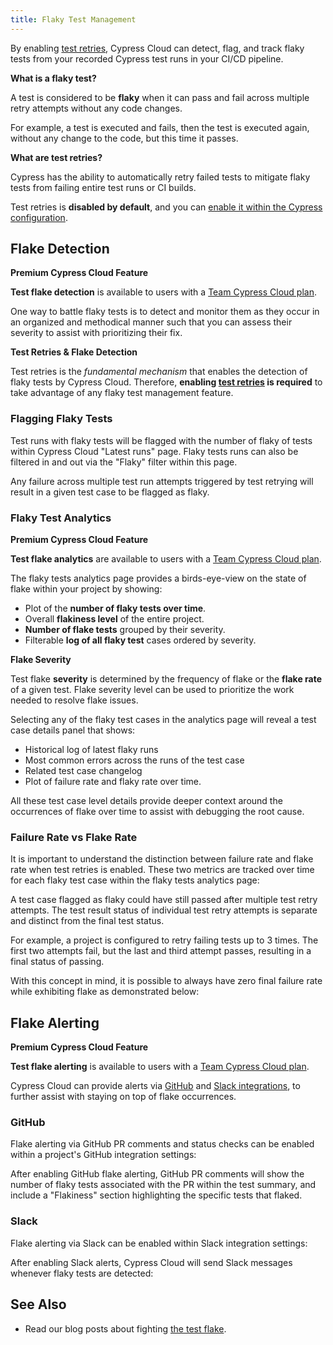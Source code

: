 ```yaml
---
title: Flaky Test Management
---
```


By enabling [test retries](/guides/guides/test-retries), Cypress Cloud can
detect, flag, and track flaky tests from your recorded Cypress test runs in your
CI/CD pipeline.

<Alert type="info">

<strong class="alert-header">What is a flaky test?</strong>

A test is considered to be **flaky** when it can pass and fail across multiple
retry attempts without any code changes.

For example, a test is executed and fails, then the test is executed again,
without any change to the code, but this time it passes.

</Alert>

<Alert type="info">

<strong class="alert-header">What are test retries?</strong>

Cypress has the ability to automatically retry failed tests to mitigate flaky
tests from failing entire test runs or CI builds.

Test retries is **disabled by default**, and you can
[enable it within the Cypress configuration](/guides/guides/test-retries#Configure-Test-Retries).

</Alert>

## Flake Detection

<Alert type="success">

<strong class="alert-header"><Icon name="star"></Icon> Premium Cypress Cloud
Feature</strong>

**Test flake detection** is available to users with a
[Team Cypress Cloud plan](https://cypress.io/pricing).

</Alert>

One way to battle flaky tests is to detect and monitor them as they occur in an
organized and methodical manner such that you can assess their severity to
assist with prioritizing their fix.

<Alert type="warning">

<strong class="alert-header">Test Retries & Flake Detection</strong>

Test retries is the _fundamental mechanism_ that enables the detection of flaky
tests by Cypress Cloud. Therefore, **enabling
[test retries](/guides/guides/test-retries#Configure-Test-Retries) is required**
to take advantage of any flaky test management feature.

</Alert>

### Flagging Flaky Tests

Test runs with flaky tests will be flagged with the number of flaky of tests
within Cypress Cloud "Latest runs" page. Flaky tests runs can also be filtered
in and out via the "Flaky" filter within this page.

<DocsImage src="/img/dashboard/flaky-test-management/flaky-runs-view.png" alt="Flagging flaky tests runs in Cypress Cloud" ></DocsImage>

Any failure across multiple test run attempts triggered by test retrying will
result in a given test case to be flagged as flaky.

### Flaky Test Analytics

<Alert type="success">

<strong class="alert-header"><Icon name="star"></Icon> Premium Cypress Cloud
Feature</strong>

**Test flake analytics** are available to users with a
[Team Cypress Cloud plan](https://cypress.io/pricing).

</Alert>

The flaky tests analytics page provides a birds-eye-view on the state of flake
within your project by showing:

- Plot of the **number of flaky tests over time**.
- Overall **flakiness level** of the entire project.
- **Number of flake tests** grouped by their severity.
- Filterable **log of all flaky test** cases ordered by severity.

<Alert type="info">

<strong class="alert-header">Flake Severity</strong>

Test flake **severity** is determined by the frequency of flake or the **flake
rate** of a given test. Flake severity level can be used to prioritize the work
needed to resolve flake issues.

</Alert>

<DocsImage src="/img/dashboard/flaky-test-management/flake-analytics.png" alt="Flaky tests analytics" ></DocsImage>

Selecting any of the flaky test cases in the analytics page will reveal a test
case details panel that shows:

- Historical log of latest flaky runs
- Most common errors across the runs of the test case
- Related test case changelog
- Plot of failure rate and flaky rate over time.

All these test case level details provide deeper context around the occurrences
of flake over time to assist with debugging the root cause.

<DocsImage src="/img/dashboard/flaky-test-management/flake-panel.png" alt="Flaky tests analytics details panel" ></DocsImage>

### Failure Rate vs Flake Rate

It is important to understand the distinction between failure rate and flake
rate when test retries is enabled. These two metrics are tracked over time for
each flaky test case within the flaky tests analytics page:

<DocsImage src="/img/dashboard/flaky-test-management/flake-v-fail-2.png" alt="flake rate vs fail rate" ></DocsImage>

A test case flagged as flaky could have still passed after multiple test retry
attempts. The test result status of individual test retry attempts is separate
and distinct from the final test status.

For example, a project is configured to retry failing tests up to 3 times. The
first two attempts fail, but the last and third attempt passes, resulting in a
final status of passing.

With this concept in mind, it is possible to always have zero final failure rate
while exhibiting flake as demonstrated below:

<DocsImage src="/img/dashboard/flaky-test-management/flake-v-fail-1.png" alt="flake rate vs fail rate" ></DocsImage>

## Flake Alerting

<Alert type="success">

<strong class="alert-header"><Icon name="star"></Icon> Premium Cypress Cloud
Feature</strong>

**Test flake alerting** is available to users with a
[Team Cypress Cloud plan](https://cypress.io/pricing).

</Alert>

Cypress Cloud can provide alerts via [GitHub](/guides/cloud/github-integration)
and [Slack integrations](/guides/cloud/slack-integration), to further assist
with staying on top of flake occurrences.

### GitHub

Flake alerting via GitHub PR comments and status checks can be enabled within a
project's GitHub integration settings:

<DocsImage src="/img/dashboard/flaky-test-management/gh-flake.png" alt="GitHub flake alert settings" ></DocsImage>

After enabling GitHub flake alerting, GitHub PR comments will show the number of
flaky tests associated with the PR within the test summary, and include a
"Flakiness" section highlighting the specific tests that flaked.

<DocsImage src="/img/dashboard/flaky-test-management/flake-pr-comment.png" alt="GitHub flake alert pr comment" ></DocsImage>

### Slack

Flake alerting via Slack can be enabled within Slack integration settings:

<DocsImage src="/img/dashboard/flaky-test-management/slack-flake.png" alt="Slack flake alert settings" ></DocsImage>

After enabling Slack alerts, Cypress Cloud will send Slack messages whenever
flaky tests are detected:

<DocsImage src="/img/dashboard/flaky-test-management/flake-slack-alert.png" alt="Slack flake alert" ></DocsImage>

## See Also

- Read our blog posts about fighting
  [the test flake](https://cypress.io/blog/tag/flake/).
